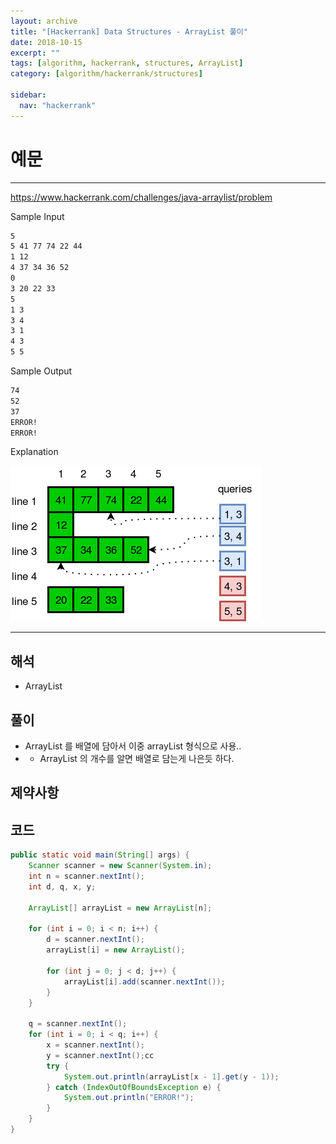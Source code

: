 ```yaml
---
layout: archive
title: "[Hackerrank] Data Structures - ArrayList 풀이"
date: 2018-10-15
excerpt: ""
tags: [algorithm, hackerrank, structures, ArrayList]
category: [algorithm/hackerrank/structures]

sidebar:
  nav: "hackerrank"
---
```


# 예문

---

<https://www.hackerrank.com/challenges/java-arraylist/problem>

Sample Input

```markdown
5
5 41 77 74 22 44
1 12
4 37 34 36 52
0
3 20 22 33
5
1 3
3 4
3 1
4 3
5 5
```

Sample Output

```markdown
74
52
37
ERROR!
ERROR!
```

Explanation

![ArrayList01](/assets/image/algorithm/hackerrank/ArrayList01.png)

---

## 해석

- ArrayList

## 풀이

- ArrayList 를 배열에 담아서 이중 arrayList 형식으로 사용..
- - ArrayList 의 개수를 알면 배열로 담는게 나은듯 하다.

## 제약사항

## 코드

```java
public static void main(String[] args) {
    Scanner scanner = new Scanner(System.in);
    int n = scanner.nextInt();
    int d, q, x, y;

    ArrayList[] arrayList = new ArrayList[n];

    for (int i = 0; i < n; i++) {
        d = scanner.nextInt();
        arrayList[i] = new ArrayList();

        for (int j = 0; j < d; j++) {
            arrayList[i].add(scanner.nextInt());
        }
    }

    q = scanner.nextInt();
    for (int i = 0; i < q; i++) {
        x = scanner.nextInt();
        y = scanner.nextInt();cc
        try {
            System.out.println(arrayList[x - 1].get(y - 1));
        } catch (IndexOutOfBoundsException e) {
            System.out.println("ERROR!");
        }
    }
}
```
